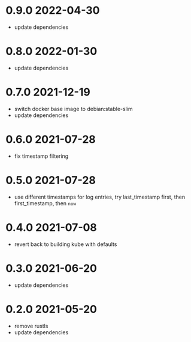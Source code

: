 # 0.9.0 2022-04-30

* update dependencies

# 0.8.0 2022-01-30

* update dependencies

# 0.7.0 2021-12-19

* switch docker base image to debian:stable-slim
* update dependencies

# 0.6.0 2021-07-28

* fix timestamp filtering

# 0.5.0 2021-07-28

* use different timestamps for log entries, try last_timestamp first, then first_timestamp, then `now`

# 0.4.0 2021-07-08

* revert back to building kube with defaults

# 0.3.0 2021-06-20

* update dependencies

# 0.2.0 2021-05-20

* remove rustls
* update dependencies
